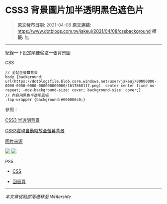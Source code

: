 # CSS3 背景圖片加半透明黑色遮色片

> **原文發布日期:** 2021-04-08
> **原文連結:** https://www.dotblogs.com.tw/jakeuj/2021/04/08/cssbackground
> **標籤:** 無

---

紀錄一下設定順便偷渡一張背景圖

CSS

```
// 全站全螢幕背景
body {background: url(https://dotblogsfile.blob.core.windows.net/user/jakeuj/00000000-0000-0000-0000-000000000000/1617868117.png)  center center fixed no-repeat; -moz-background-size: cover; background-size: cover;}
// 內容用黑色半透明底板
.top-wrapper {background:#000000c0;}
```

參照：

[CSS3 半透明背景](https://www.minwt.com/webdesign-dev/css/21538.html)

[CSS3實現自動縮放全螢幕背景](https://www.minwt.com/webdesign-dev/css/5629.html)

[圖片來源](https://izzesmile.blogspot.com/2020/01/1080-x-1920-hatsune-miku-wallpaper.html)

![](https://dotblogsfile.blob.core.windows.net/user/jakeuj/00000000-0000-0000-0000-000000000000/1617868117.png)
![](https://card.psnprofiles.com/1/jakeuj.png)

PS5

* [CSS](/jakeuj/Tags?qq=CSS)

* [回首頁](/jakeuj)

---

*本文章從點部落遷移至 Writerside*
